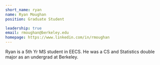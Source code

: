 ```yaml
---
short_name: ryan
name: Ryan Moughan
position: Graduate Student

leadership: true
email: rmoughan@berkeley.edu
homepage: https://www.linkedin.com/in/rmoughan
---
```


Ryan is a 5th Yr MS student in EECS. He was a CS and Statistics double major as
an undergrad at Berkeley. 
